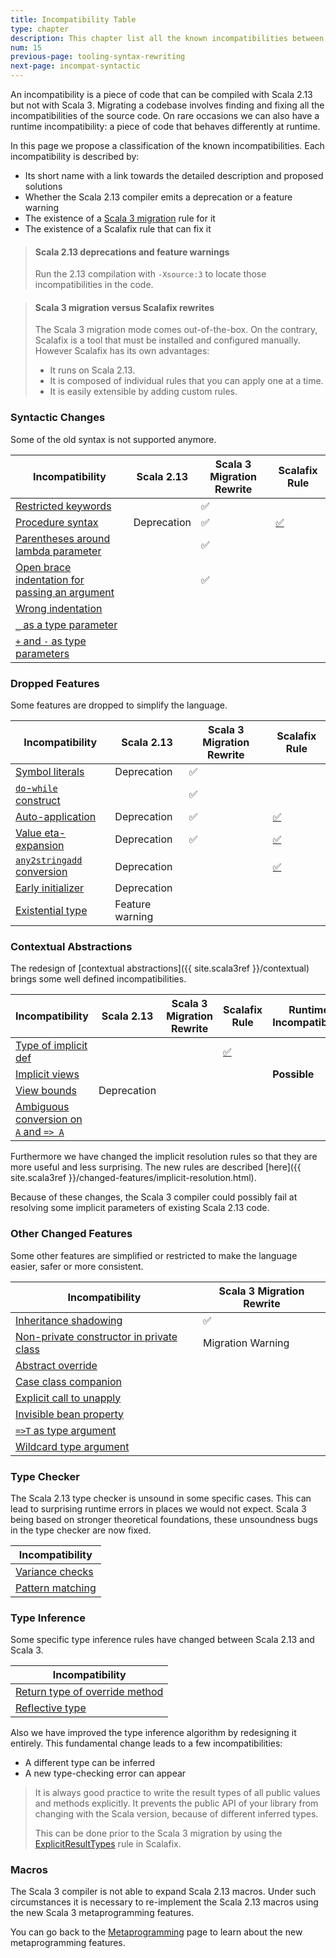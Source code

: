 ```yaml
---
title: Incompatibility Table
type: chapter
description: This chapter list all the known incompatibilities between Scala 2.13 and Scala 3 
num: 15
previous-page: tooling-syntax-rewriting
next-page: incompat-syntactic
---
```


An incompatibility is a piece of code that can be compiled with Scala 2.13 but not with Scala 3.
Migrating a codebase involves finding and fixing all the incompatibilities of the source code.
On rare occasions we can also have a runtime incompatibility: a piece of code that behaves differently at runtime.

In this page we propose a classification of the known incompatibilities.
Each incompatibility is described by:
 - Its short name with a link towards the detailed description and proposed solutions
 - Whether the Scala 2.13 compiler emits a deprecation or a feature warning
 - The existence of a [Scala 3 migration](tooling-migration-mode.html) rule for it
 - The existence of a Scalafix rule that can fix it

> #### Scala 2.13 deprecations and feature warnings
> Run the 2.13 compilation with `-Xsource:3` to locate those incompatibilities in the code.

> #### Scala 3 migration versus Scalafix rewrites
> The Scala 3 migration mode comes out-of-the-box.
> On the contrary, Scalafix is a tool that must be installed and configured manually.
> However Scalafix has its own advantages:
> - It runs on Scala 2.13.
> - It is composed of individual rules that you can apply one at a time.
> - It is easily extensible by adding custom rules.

### Syntactic Changes

Some of the old syntax is not supported anymore.

|Incompatibility|Scala 2.13|Scala 3 Migration Rewrite|Scalafix Rule|
|--- |--- |--- |--- |
|[Restricted keywords](incompat-syntactic.html#restricted-keywords)||✅||
|[Procedure syntax](incompat-syntactic.html#procedure-syntax)|Deprecation|✅|[✅](https://scalacenter.github.io/scalafix/docs/rules/ProcedureSyntax.html)|
|[Parentheses around lambda parameter](incompat-syntactic.html#parentheses-around-lambda-parameter)||✅||
|[Open brace indentation for passing an argument](incompat-syntactic.html#open-brace-indentation-for-passing-an-argument)||✅||
|[Wrong indentation](incompat-syntactic.html#wrong-indentation)||||
|[`_` as a type parameter](incompat-syntactic.html#_-as-a-type-parameter)||||
|[`+` and `-` as type parameters](incompat-syntactic.html#-and---as-type-parameters)||||

### Dropped Features

Some features are dropped to simplify the language.

|Incompatibility|Scala 2.13|Scala 3 Migration Rewrite|Scalafix Rule|
|--- |--- |--- |--- |
|[Symbol literals](incompat-dropped-features.html#symbol-literals)|Deprecation|✅||
|[`do`-`while` construct](incompat-dropped-features.html#do-while-construct)||✅||
|[Auto-application](incompat-dropped-features.html#auto-application)|Deprecation|✅|[✅](https://github.com/scala/scala-rewrites/blob/main/rewrites/src/main/scala/fix/scala213/ExplicitNonNullaryApply.scala)|
|[Value eta-expansion](incompat-dropped-features.html#value-eta-expansion)|Deprecation|✅|[✅](https://github.com/scala/scala-rewrites/blob/main/rewrites/src/main/scala/fix/scala213/ExplicitNullaryEtaExpansion.scala)|
|[`any2stringadd` conversion](incompat-dropped-features.html#any2stringadd-conversion)|Deprecation||[✅](https://github.com/scala/scala-rewrites/blob/main/rewrites/src/main/scala/fix/scala213/Any2StringAdd.scala)|
|[Early initializer](incompat-dropped-features.html#early-initializer)|Deprecation|||
|[Existential type](incompat-dropped-features.html#existential-type)|Feature warning|||

### Contextual Abstractions

The redesign of [contextual abstractions]({{ site.scala3ref }}/contextual) brings some well defined incompatibilities.

|Incompatibility|Scala 2.13|Scala 3 Migration Rewrite|Scalafix Rule|Runtime Incompatibility|
|--- |--- |--- |--- |--- |
|[Type of implicit def](incompat-contextual-abstractions.html#type-of-implicit-definition)|||[✅](https://scalacenter.github.io/scalafix/docs/rules/ExplicitResultTypes.html)||
|[Implicit views](incompat-contextual-abstractions.html#implicit-views)||||**Possible**|
|[View bounds](incompat-contextual-abstractions.html#view-bounds)|Deprecation||||
|[Ambiguous conversion on `A` and `=> A`](incompat-contextual-abstractions.html#ambiguous-conversion-on-a-and--a)|||||

Furthermore we have changed the implicit resolution rules so that they are more useful and less surprising.
The new rules are described [here]({{ site.scala3ref }}/changed-features/implicit-resolution.html).

Because of these changes, the Scala 3 compiler could possibly fail at resolving some implicit parameters of existing Scala 2.13 code.

### Other Changed Features

Some other features are simplified or restricted to make the language easier, safer or more consistent.

|Incompatibility|Scala 3 Migration Rewrite|
|--- |--- |
|[Inheritance shadowing](incompat-other-changes.html#inheritance-shadowing)|✅|
|[Non-private constructor in private class](incompat-other-changes.html#non-private-constructor-in-private-class)|Migration Warning|
|[Abstract override](incompat-other-changes.html#abstract-override)||
|[Case class companion](incompat-other-changes.html#case-class-companion)||
|[Explicit call to unapply](incompat-other-changes.html#explicit-call-to-unapply)||
|[Invisible bean property](incompat-other-changes.html#invisible-bean-property)||
|[`=>T` as type argument](incompat-other-changes.html#-t-as-type-argument)||
|[Wildcard type argument](incompat-other-changes.html#wildcard-type-argument)||

### Type Checker

The Scala 2.13 type checker is unsound in some specific cases.
This can lead to surprising runtime errors in places we would not expect.
Scala 3 being based on stronger theoretical foundations, these unsoundness bugs in the type checker are now fixed.

|Incompatibility|
|--- |
|[Variance checks](incompat-type-checker.html#unsoundness-fixes-in-variance-checks)|
|[Pattern matching](incompat-type-checker.html#unsoundness-fixes-in-pattern-matching)|

### Type Inference

Some specific type inference rules have changed between Scala 2.13 and Scala 3.

|Incompatibility|
|--- |
|[Return type of override method](incompat-type-inference.html#return-type-of-an-override-method)|
|[Reflective type](incompat-type-inference.html#reflective-type)|

Also we have improved the type inference algorithm by redesigning it entirely.
This fundamental change leads to a few incompatibilities:
- A different type can be inferred
- A new type-checking error can appear

> It is always good practice to write the result types of all public values and methods explicitly.
> It prevents the public API of your library from changing with the Scala version, because of different inferred types.
> 
> This can be done prior to the Scala 3 migration by using the [ExplicitResultTypes](https://scalacenter.github.io/scalafix/docs/rules/ExplicitResultTypes.html) rule in Scalafix.

### Macros

The Scala 3 compiler is not able to expand Scala 2.13 macros.
Under such circumstances it is necessary to re-implement the Scala 2.13 macros using the new Scala 3 metaprogramming features.

You can go back to the [Metaprogramming](compatibility-metaprogramming.html) page to learn about the new metaprogramming features.
